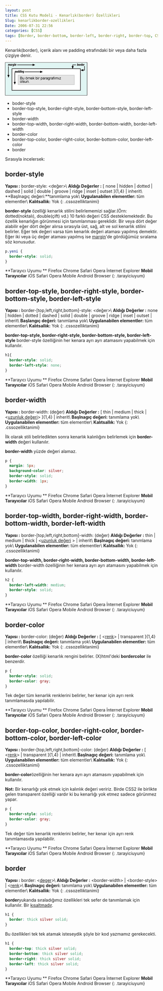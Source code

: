 ```yaml
---
layout: post
title: CSS Kutu Modeli - Kenarlık(border) Özellikleri
Slug: kenarlikborder-ozellikleri
Date: 2006-07-31 22:56
categories: [CSS]
tags: [Border, border-bottom, border-left, border-right, border-top, CSS, kenarlık]
---
```


Kenarlık(border), içerik alanı ve padding etrafındaki bir veya daha
fazla çizgiye denir.

![Kutu Modeli][]

-   boder-style
-   border-top-style, border-right-style, border-bottom-style,
    border-left-style
-   border-width
-   border-top-width, border-right-width, border-bottom-width,
    border-left-width
-   border-color
-   border-top-color, border-right-color, border-bottom-color,
    border-left-color
-   border

Sırasıyla incelersek:

## border-style

**Yapısı :** border-style: &lt;değer&gt;\\
**Aldığı Değerler :** [ none | hidden | dotted | dashed | solid | double | groove | ridge | inset | outset ]{1,4} | inherit\\
**Başlnagıç değeri:**tanımlama yok\\
**Uygulanabilen elementler:** tüm elementler\\
**Kalıtsallık:** Yok
{: .cssozelliktanimi}

**border-style** özelliği kenarlık stilini belirlememizi sağlar.(Örn:
dotted(noktalı), double(çift) vd.) 10 farklı değeri CSS
desteklemektedir. Bu özellik kenarlığın görünmesi için tanımlanması
gereklidir. Bir veya dört değer alabilir eğer dört değer alırsa
sırasıyla üst, sağ, alt ve sol kenarlık stilini belirler. Eğer tek
değeri varsa tüm kenarlık değeri ataması yapılmış demektir. Eğer iki
veya üç değer ataması yapılmış ise [margin][]'de gördüğümüz sıralama söz
konusudur.

```css
p.yeni {
  border-style: solid;
}
```

**Tarayıcı Uyumu **
Firefox
Chrome
Safari
Opera
İnternet Explorer
**Mobil Tarayıcılar**
iOS Safari
Opera Mobile
Android Browser
{: .tarayiciuyum}

## border-top-style, border-right-style, border-bottom-style, border-left-style

**Yapısı :** border-[top,left,right,bottom]-style: &lt;değer&gt;\\
**Aldığı Değerler :** none | hidden | dotted | dashed | solid | double
| groove | ridge | inset | outset | inherit\\
**Başlangıç değeri:** tanımlama yok\\
**Uygulanabilen elementler:** tüm elementler\\
**Kalıtsallık:** Yok
{: .cssozelliktanimi}

**border-top-style, border-right-style, border-bottom-style,
border-left-style** border-style özelliğinin her kenara ayrı ayrı
atamasını yapabilmek için kullanılır.

```css
h1{
  border-style: solid;
  border-left-style: none;
}
```

**Tarayıcı Uyumu **
Firefox
Chrome
Safari
Opera
İnternet Explorer
**Mobil Tarayıcılar**
iOS Safari
Opera Mobile
Android Browser
{: .tarayiciuyum}

## border-width

**Yapısı :** border-width: (değer)
**Aldığı Değerler :** [ thin | medium | thick | <[uzunluk değeri][]> ]{1,4} | inherit\\
**Başlnagıç değeri:** tanımlama yok\\
**Uygulanabilen elementler:** tüm elementler\\
**Kalıtsallık:** Yok
{: .cssozelliktanimi}

İlk olarak stili belirledikten sonra kenarlık kalınlığını belirlemek
için **border-width** değeri kullanılır.

**border-width** yüzde değeri alamaz.

```css
p {
  margin: 5px;
  background-color: silver;
  border-style: solid;
  border-width: 1px;
}
```

**Tarayıcı Uyumu **
Firefox
Chrome
Safari
Opera
İnternet Explorer
**Mobil Tarayıcılar**
iOS Safari
Opera Mobile
Android Browser
{: .tarayiciuyum}

## border-top-width, border-right-width, border-bottom-width, border-left-width

**Yapısı :** border-[top,left,right,bottom]-width: (değer)
**Aldığı Değerler :** thin | medium | thick | <[uzunluk değeri][] > |
inherit\\
**Başlnagıç değeri:** tanımlama yok\\
**Uygulanabilen elementler:** tüm elementler\\
**Kalıtsallık:** Yok
{: .cssozelliktanimi}

**border-top-width, border-right-width, border-bottom-width,
border-left-width** border-width özelliğinin her kenara ayrı ayrı
atamasını yapabilmek için kullanılır.

```css
h2 {
  border-left-width: medium;
  border-style: solid;
}
```

**Tarayıcı Uyumu **
Firefox
Chrome
Safari
Opera
İnternet Explorer
**Mobil Tarayıcılar**
iOS Safari
Opera Mobile
Android Browser
{: .tarayiciuyum}

## border-color

**Yapısı :** border-color: (değer)
**Aldığı Değerler :** [ <[renk][uzunluk değeri]> | transparent ]{1,4}
| inherit\\
**Başlnagıç değeri:** tanımlama yok\\
**Uygulanabilen elementler:** tüm elementler\\
**Kalıtsallık:** Yok
{: .cssozelliktanimi}

**border-color** özelliği kenarlık rengini belirler. (X)html'deki
**bordercolor** ile benzerdir.

```css
p {
  border-style: solid;
  border-color: gray;
}
```

Tek değer tüm kenarlık renklerini belirler, her kenar için ayrı renk
tanımlamasıda yapılabilir.

**Tarayıcı Uyumu **
Firefox
Chrome
Safari
Opera
İnternet Explorer
**Mobil Tarayıcılar**
iOS Safari
Opera Mobile
Android Browser
{: .tarayiciuyum}

## border-top-color, border-right-color, border-bottom-color, border-left-color

**Yapısı :** border-[top,left,right,bottom]-color: (değer)
**Aldığı Değerler :** [ <[renk][uzunluk değeri]> | transparent ]{1,4}
| inherit\\
**Başlnagıç değeri:** tanımlama yok\\
**Uygulanabilen elementler:** tüm elementler\\
**Kalıtsallık:** Yok
{: .cssozelliktanimi}

**border-color**özelliğinin her kenara ayrı ayrı atamasını yapabilmek
için kullanılır.

**Not:** Bir kenarlığı yok etmek için kalınlık değeri veririz. Birde
CSS2 ile birlikte gelen transparent özelliği vardır ki bu kenarlığı yok
etmez sadece görünmez yapar.

```css
p {
  border-style: solid;
  border-color: gray;
}
```

Tek değer tüm kenarlık renklerini belirler, her kenar için ayrı renk
tanımlamasıda yapılabilir.

**Tarayıcı Uyumu **
Firefox
Chrome
Safari
Opera
İnternet Explorer
**Mobil Tarayıcılar**
iOS Safari
Opera Mobile
Android Browser
{: .tarayiciuyum}

## border

**Yapısı :** border: <[deger][uzunluk değeri]>\\
**Aldığı Değerler :** <border-width\> | <border-style\> | <[renk][uzunluk değeri]>\\
**Başlnagıç değeri:** tanımlama yok\\
**Uygulanabilen elementler:** tüm elementler\\
**Kalıtsallık:** Yok
{: .cssozelliktanimi}

**border**yukarıda sıraladığımız özellikleri tek sefer de tanımlamak
için kullanılır. Bir [kısaltmadır][].

```css
h1 {
  border: thick silver solid;
}
```

Bu özellikleri tek tek atamak isteseydik şöyle bir kod yazmamız
gerekecekti.

```css
h1 {
  border-top: thick silver solid;
  border-bottom: thick silver solid;
  border-right: thick silver solid;
  border-left: thick silver solid;
}
```

**Tarayıcı Uyumu **
Firefox
Chrome
Safari
Opera
İnternet Explorer
**Mobil Tarayıcılar**
iOS Safari
Opera Mobile
Android Browser
{: .tarayiciuyum}

  [Kutu Modeli]: /images/basit_boxmodel.gif
  [margin]: http://fatihhayrioglu.com/?p=6#more-6
  [uzunluk değeri]: http://fatihhayrioglu.com/?p=95
  [kısaltmadır]: http://fatihhayrioglu.com/?p=6
